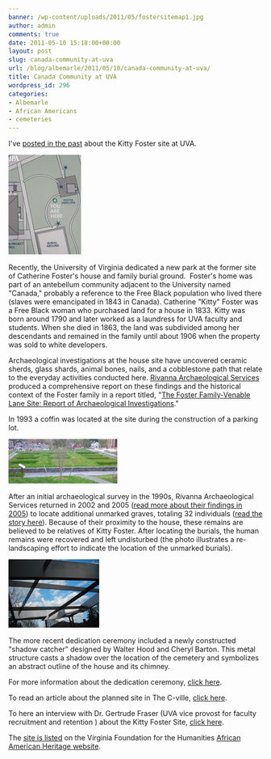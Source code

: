 ```yaml
---
banner: /wp-content/uploads/2011/05/fostersitemap1.jpg
author: admin
comments: true
date: 2011-05-10 15:18:00+00:00
layout: post
slug: canada-community-at-uva
url: /blog/albemarle/2011/05/10/canada-community-at-uva/
title: Canada Community at UVA
wordpress_id: 296
categories:
- Albemarle
- African Americans
- cemeteries
---
```


I've [posted in the past](/blog/albemarle/2007/05/22/enslaved-community-at-uva/) about the Kitty Foster site at UVA. 

![](/wp-content/uploads/2011/05/fostersitemap1.jpg)

Recently, the University of Virginia dedicated a new park at the former site of Catherine Foster's house and family burial ground.  Foster's home was part of an antebellum community adjacent to the University named "Canada," probably a reference to the Free Black population who lived there (slaves were emancipated in 1843 in Canada). Catherine "Kitty" Foster was a Free Black woman who purchased land for a house in 1833. Kitty was born around 1790 and later worked as a laundress for UVA faculty and students. When she died in 1863, the land was subdivided among her descendants and remained in the family until about 1906 when the property was sold to white developers.

Archaeological investigations at the house site have uncovered ceramic sherds, glass shards, animal bones, nails, and a cobblestone path that relate to the everyday activities conducted here. [Rivanna Archaeological Services](http://www.rivarch.com/) produced a comprehensive report on these findings and the historical context of the Foster family in a report titled, "[The Foster Family-Venable Lane Site: Report of Archaeological Investigations](http://search.lib.virginia.edu/catalog/u5190389)."

In 1993 a coffin was located at the site during the construction of a parking lot.

![](/wp-content/uploads/2011/05/fostersite52.jpg)

After an initial archaeological survey in the 1990s, Rivanna Archaeological Services returned in 2002 and 2005 ([read more about their findings in 2005](http://www.virginia.edu/insideuva/2005/11/gravesite.html)) to locate additional unmarked graves, totaling 32 individuals ([read the story here](http://www.virginia.edu/topnews/releases2005/foster-june-8-2005.html)). Because of their proximity to the house, these remains are believed to be relatives of Kitty Foster. After locating the burials, the human remains were recovered and left undisturbed (the photo illustrates a re-landscaping effort to indicate the location of the unmarked burials).



![](/wp-content/uploads/2011/05/fostersite4.jpg)

The more recent dedication ceremony included a newly constructed "shadow catcher" designed by Walter Hood and Cheryl Barton. This metal structure casts a shadow over the location of the cemetery and symbolizes an abstract outline of the house and its chimney.

For more information about the dedication ceremony, [click here](http://www.virginia.edu/uvatoday/newsRelease.php?id=14654).

To read an article about the planned site in The C-ville, [click here](http://www.c-ville.com/index.php?cat=141404064432695&ShowArticle_ID=11800903093090787).

To here an interview with Dr. Gertrude Fraser (UVA vice provost for faculty recruitment and retention ) about the Kitty Foster Site, [click here](http://www.newsplex.com/uvatoday/headlines/UVa_Today_Kitty_Foster_119099529.html).

The [site is listed](http://aaheritageva.org/search/sites.php?site_id=670) on the Virginia Foundation for the Humanities [African American Heritage website](http://aaheritageva.org).
